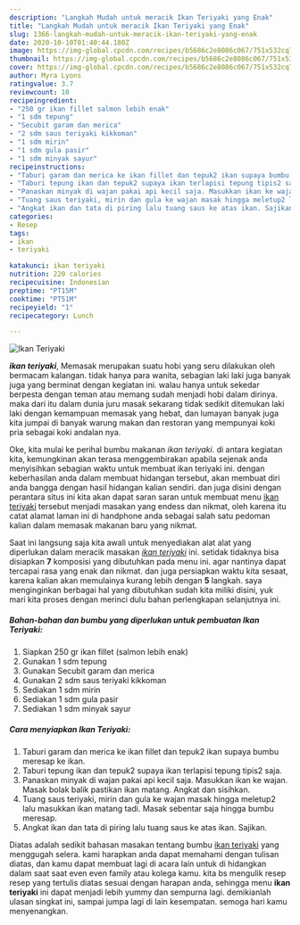 ```yaml
---
description: "Langkah Mudah untuk meracik Ikan Teriyaki yang Enak"
title: "Langkah Mudah untuk meracik Ikan Teriyaki yang Enak"
slug: 1366-langkah-mudah-untuk-meracik-ikan-teriyaki-yang-enak
date: 2020-10-10T01:40:44.180Z
image: https://img-global.cpcdn.com/recipes/b5686c2e8086c067/751x532cq70/ikan-teriyaki-foto-resep-utama.jpg
thumbnail: https://img-global.cpcdn.com/recipes/b5686c2e8086c067/751x532cq70/ikan-teriyaki-foto-resep-utama.jpg
cover: https://img-global.cpcdn.com/recipes/b5686c2e8086c067/751x532cq70/ikan-teriyaki-foto-resep-utama.jpg
author: Myra Lyons
ratingvalue: 3.7
reviewcount: 10
recipeingredient:
- "250 gr ikan fillet salmon lebih enak"
- "1 sdm tepung"
- "Secubit garam dan merica"
- "2 sdm saus teriyaki kikkoman"
- "1 sdm mirin"
- "1 sdm gula pasir"
- "1 sdm minyak sayur"
recipeinstructions:
- "Taburi garam dan merica ke ikan fillet dan tepuk2 ikan supaya bumbu meresap ke ikan."
- "Taburi tepung ikan dan tepuk2 supaya ikan terlapisi tepung tipis2 saja."
- "Panaskan minyak di wajan pakai api kecil saja. Masukkan ikan ke wajan. Masak bolak balik pastikan ikan matang. Angkat dan sisihkan."
- "Tuang saus teriyaki, mirin dan gula ke wajan masak hingga meletup2 lalu masukkan ikan matang tadi. Masak sebentar saja hingga bumbu meresap."
- "Angkat ikan dan tata di piring lalu tuang saus ke atas ikan. Sajikan."
categories:
- Resep
tags:
- ikan
- teriyaki

katakunci: ikan teriyaki 
nutrition: 220 calories
recipecuisine: Indonesian
preptime: "PT15M"
cooktime: "PT51M"
recipeyield: "1"
recipecategory: Lunch

---
```



![Ikan Teriyaki](https://img-global.cpcdn.com/recipes/b5686c2e8086c067/751x532cq70/ikan-teriyaki-foto-resep-utama.jpg)

<b><i>ikan teriyaki</i></b>, Memasak merupakan suatu hobi yang seru dilakukan oleh bermacam kalangan. tidak hanya para wanita, sebagian laki laki juga banyak juga yang berminat dengan kegiatan ini. walau hanya untuk sekedar berpesta dengan teman atau memang sudah menjadi hobi dalam dirinya. maka dari itu dalam dunia juru masak sekarang tidak sedikit ditemukan laki laki dengan kemampuan memasak yang hebat, dan lumayan banyak juga kita jumpai di banyak warung makan dan restoran yang mempunyai koki pria sebagai koki andalan nya.



Oke, kita mulai ke perihal bumbu makanan <i>ikan teriyaki</i>. di antara kegiatan kita, kemungkinan akan terasa menggembirakan apabila sejenak anda menyisihkan sebagian waktu untuk membuat ikan teriyaki ini. dengan keberhasilan anda dalam membuat hidangan tersebut, akan membuat diri anda bangga dengan hasil hidangan kalian sendiri. dan juga disini dengan perantara situs ini kita akan dapat saran saran untuk membuat menu <u>ikan teriyaki</u> tersebut menjadi masakan yang endess dan nikmat, oleh karena itu catat alamat laman ini di handphone anda sebagai salah satu pedoman kalian dalam memasak makanan baru yang nikmat.


Saat ini langsung saja kita awali untuk menyediakan alat alat yang diperlukan dalam meracik masakan <u><i>ikan teriyaki</i></u> ini. setidak tidaknya bisa disiapkan <b>7</b> komposisi yang dibutuhkan pada menu ini. agar nantinya dapat tercapai rasa yang enak dan nikmat. dan juga persiapkan waktu kita sesaat, karena kalian akan memulainya kurang lebih dengan <b>5</b> langkah. saya menginginkan berbagai hal yang dibutuhkan sudah kita miliki disini, yuk mari kita proses dengan merinci dulu bahan perlengkapan selanjutnya ini.

<!--inarticleads1-->

##### Bahan-bahan dan bumbu yang diperlukan untuk pembuatan Ikan Teriyaki:

1. Siapkan 250 gr ikan fillet (salmon lebih enak)
1. Gunakan 1 sdm tepung
1. Gunakan Secubit garam dan merica
1. Gunakan 2 sdm saus teriyaki kikkoman
1. Sediakan 1 sdm mirin
1. Sediakan 1 sdm gula pasir
1. Sediakan 1 sdm minyak sayur




<!--inarticleads2-->

##### Cara menyiapkan Ikan Teriyaki:

1. Taburi garam dan merica ke ikan fillet dan tepuk2 ikan supaya bumbu meresap ke ikan.
1. Taburi tepung ikan dan tepuk2 supaya ikan terlapisi tepung tipis2 saja.
1. Panaskan minyak di wajan pakai api kecil saja. Masukkan ikan ke wajan. Masak bolak balik pastikan ikan matang. Angkat dan sisihkan.
1. Tuang saus teriyaki, mirin dan gula ke wajan masak hingga meletup2 lalu masukkan ikan matang tadi. Masak sebentar saja hingga bumbu meresap.
1. Angkat ikan dan tata di piring lalu tuang saus ke atas ikan. Sajikan.




Diatas adalah sedikit bahasan masakan tentang bumbu <u>ikan teriyaki</u> yang menggugah selera. kami harapkan anda dapat memahami dengan tulisan diatas, dan kamu dapat membuat lagi di acara lain untuk di hidangkan dalam saat saat even even family atau kolega kamu. kita bs mengulik resep resep yang tertulis diatas sesuai dengan harapan anda, sehingga menu <b>ikan teriyaki</b> ini dapat menjadi lebih yummy dan sempurna lagi. demikianlah ulasan singkat ini, sampai jumpa lagi di lain kesempatan. semoga hari kamu menyenangkan.
